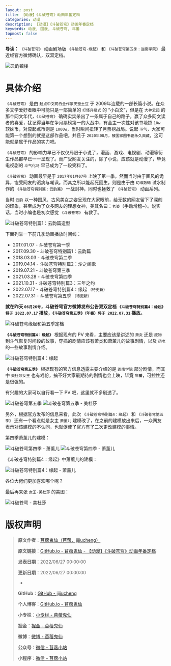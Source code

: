```yaml
---
layout: post
title: 【动漫】《斗破苍穹》动画年番定档
categories: 动漫
description: 【动漫】《斗破苍穹》动画年番定档
keywords: 动漫, 国漫, 斗破苍穹, 年番
topmost: false
---
```


**导读：** 
`《斗破苍穹》` 动画剧场版 `《斗破苍穹·缘起》` 和 `《斗破苍穹第五季：迦南学院》` 最近经官方微博确认，双双定档。

![云韵镇楼](/images/Comic/2022-06-27-Comic-DouPoCangQiong-V-01.png)

# 具体介绍

`《斗破苍穹》` 是由 `起点中文网白金作家天蚕土豆` 于 2009年连载的一部长篇小说。在众多文学爱好者眼中可能只是一部简单的 `打怪升级式` 的 “小白文”，但是在 `大神云起` 的那个网文年代，`《斗破苍穹》` 确确实实杀出了一条属于自己的路子，赢了众多网文读者的喜爱，犹记得当年在争月票榜第一的大战中，有金主一次性对该书壕掷 `10w` 软妹币，对应起点币则是 `1000w`，当时瞬间扭转了月票榜战局。说起 `斗气`，大家可能第一个想到的就是这部作品吧。并且于 `2020年08月，被国家图书馆永久典藏`，这可能就是属于作品的实力吧。

`《斗破苍穹》` 的影响力早已不仅仅局限于小说了，漫画、游戏、电视剧、动漫等衍生作品都早已一一呈现了。而广受网友关注的，除了小说，应该就是动漫了，毕竟电视剧的 `斗气化马` 早已成为了一段笑料了。

`《斗破苍穹》` 动画最早是于 `2017年01月07号` 上映了第一季，然而当时由于画风的诡异，饱受网友的诟病与嘲讽。而其之所以能起死回生，则是由于由 `幻维数码` 试水制作的 `《斗破苍穹特别篇：云韵篇》` 一战封神，同时也拯救了 `《斗破苍穹》` 动画系列。

当时 `云韵` 以一种国风、古风美女之姿呈现在大家眼前，给无数的网友留下了深刻的印象，甚至成为了众多网友的理想女神，美其名曰：`老婆`（手动滑稽~）。说实话，当时小编也是初次感觉 `《斗破苍穹》` 有救了。

![斗破苍穹特别篇1：云韵篇造型](/images/Comic/2022-06-27-Comic-DouPoCangQiong-V-02.jpeg)

下面列举一下前几季动画播放时间线：
- 2017.01.07 - 斗破苍穹第一季
- 2017.09.30 - 斗破苍穹特别篇1：云韵篇
- 2018.03.03 - 斗破苍穹第二季
- 2019.04.14 - 斗破苍穹特别篇2：沙之阑歌
- 2019.07.21 - 斗破苍穹第三季
- 2021.03.28 - 斗破苍穹第四季
- 2021.10.31 - 斗破苍穹特别篇3：三年之约
- 2022.07.17 - 斗破苍穹特别篇4：缘起 `（待更新）`
- 2022.07.31 - 斗破苍穹第五季 `（待更新）`

**就在昨天 `06月26号`，斗破苍穹官方微博发布公告双双定档 `《斗破苍穹特别篇4：缘起》将于 2022.07.17` 播放，`《斗破苍穹第五季》（年番）将于 2022.07.31` 播放。**

![斗破苍穹缘起和第五季定档](/images/Comic/2022-06-27-Comic-DouPoCangQiong-V-03.png)

**`《斗破苍穹特别篇4：缘起》`** 根据现有的 PV 来看，主要应该是讲述的 `萧炎` 还是 `废物` 到斗气恢复时间段的故事，穿插的剧情应该有萧炎和萧薰儿的故事剧情，以及 `药老` 的一些故事剧情介绍。

![斗破苍穹特别篇4：缘起](/images/Comic/2022-06-27-Comic-DouPoCangQiong-V-04.jpeg)

**`《斗破苍穹第五季》`** 根据现有的官方信息透露主要介绍的是 `迦南学院` 部分剧情，而其中 `美杜莎女王` 也有戏份，搞不好大家最期待的剧情也会上映，毕竟 **`年番`**，可控性还是很强的。

有兴趣的大家可以自行看一下 PV 吧，这里就不多剧透了。

![斗破苍穹第五季](/images/Comic/2022-06-27-Comic-DouPoCangQiong-V-05.jpeg)
![斗破苍穹第五季 - 美杜莎](/images/Comic/2022-06-27-Comic-DouPoCangQiong-V-06.jpeg)

另外，根据官方发布的信息来看，此次 `《斗破苍穹特别篇4：缘起》` 和 `《斗破苍穹第五季》` 还有一个看点就是女主 `萧薰儿` 建模改了，在之前的建模放出来后，一众网友表示对该建模的不认同，也就促使了官方有了二次更改建模的事情。

第四季萧薰儿的建模：

![斗破苍穹第四季 - 萧薰儿](/images/Comic/2022-06-27-Comic-DouPoCangQiong-V-07.jpeg)
![斗破苍穹第四季 - 萧薰儿](/images/Comic/2022-06-27-Comic-DouPoCangQiong-V-08.jpeg)

《斗破苍穹特别篇4：缘起》中萧薰儿的建模：

![斗破苍穹特别篇4：缘起 - 萧薰儿](/images/Comic/2022-06-27-Comic-DouPoCangQiong-V-09.jpeg)

各位大佬们更加喜欢哪个呢？

最后再来张 `女王·美杜莎` 的美图：

![斗破苍穹 - 美杜莎](/images/Comic/2022-06-27-Comic-DouPoCangQiong-V-10.png)

# 版权声明

> **原文作者**：[苜蓿鬼仙（苜蓿、jijiucheng）](https://jijiucheng.github.io/)
> 
> **原文链接**：[GitHub.io - 苜蓿鬼仙 - 【动漫】《斗破苍穹》动画年番定档](https://jijiucheng.github.io/2022/06/27/Comic-DouPoCangQiong-V/)
> 
> **发表日期**：2022/06/27 00:00:00
> 
> **更新日期**：2022/06/27 00:00:00
> 
> -
> 
> **GitHub**：[GitHub - jijiucheng](https://github.com/jijiucheng)
> 
> **个人博客**：[GitHub.io - 苜蓿鬼仙](https://jijiucheng.github.io)
> 
> **小专栏**：[小专栏 - 苜蓿鬼仙](https://xiaozhuanlan.com/u/6667468960)
> 
> **掘金**：[掘金 - 苜蓿鬼仙](https://juejin.im/user/5a31e95c51882533d023137d)
> 
> **微博**：[微博 - 苜蓿鬼仙](https://weibo.com/u/1585459545)
> 
> **公众号**：[微信 - 苜蓿小站](#)
> 
> **小程序**：[微信 - 苜蓿小站](#)


